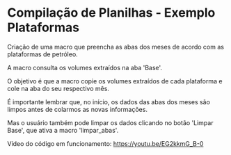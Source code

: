 # Compilação de Planilhas - Exemplo Plataformas

Criação de uma macro que preencha as abas dos meses de acordo com as plataformas de petróleo.

A macro consulta os volumes extraídos na aba 'Base'. 

O objetivo é que a macro copie os volumes extraídos de cada plataforma e cole na aba do seu respectivo mês.

É importante lembrar que, no início, os dados das abas dos meses são limpos antes de colarmos as novas informações.

Mas o usuário também pode limpar os dados clicando no botão 'Limpar Base', que ativa a macro 'limpar_abas'. 

Vídeo do código em funcionamento: https://youtu.be/EG2kkmG_B-0
